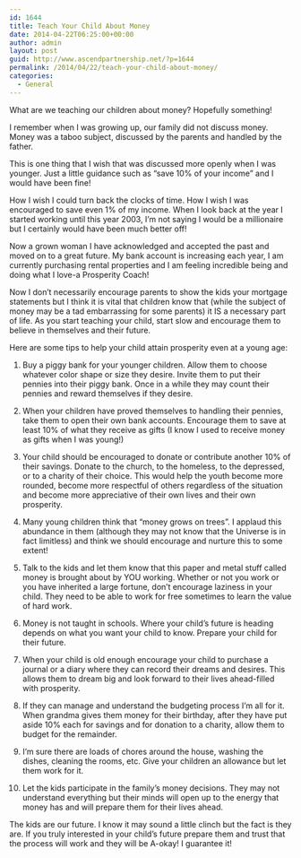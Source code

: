 ```yaml
---
id: 1644
title: Teach Your Child About Money
date: 2014-04-22T06:25:00+00:00
author: admin
layout: post
guid: http://www.ascendpartnership.net/?p=1644
permalink: /2014/04/22/teach-your-child-about-money/
categories:
  - General
---
```

What are we teaching our children about money? Hopefully something!

I remember when I was growing up, our family did not discuss money. Money was a taboo subject, discussed by the parents and handled by the father.

This is one thing that I wish that was discussed more openly when I was younger. Just a little guidance such as &#8220;save 10% of your income&#8221; and I would have been fine!

How I wish I could turn back the clocks of time. How I wish I was encouraged to save even 1% of my income. When I look back at the year I started working until this year 2003, I&#8217;m not saying I would be a millionaire but I certainly would have been much better off!

Now a grown woman I have acknowledged and accepted the past and moved on to a great future. My bank account is increasing each year, I am currently purchasing rental properties and I am feeling incredible being and doing what I love-a Prosperity Coach!

Now I don&#8217;t necessarily encourage parents to show the kids your mortgage statements but I think it is vital that children know that (while the subject of money may be a tad embarrassing for some parents) it IS a necessary part of life. As you start teaching your child, start slow and encourage them to believe in themselves and their future.

Here are some tips to help your child attain prosperity even at a young age:

1. Buy a piggy bank for your younger children. Allow them to choose whatever color shape or size they desire. Invite them to put their pennies into their piggy bank. Once in a while they may count their pennies and reward themselves if they desire.

2. When your children have proved themselves to handling their pennies, take them to open their own bank accounts. Encourage them to save at least 10% of what they receive as gifts (I know I used to receive money as gifts when I was young!)

3. Your child should be encouraged to donate or contribute another 10% of their savings. Donate to the church, to the homeless, to the depressed, or to a charity of their choice. This would help the youth become more rounded, become more respectful of others regardless of the situation and become more appreciative of their own lives and their own prosperity.

4. Many young children think that &#8220;money grows on trees&#8221;. I applaud this abundance in them (although they may not know that the Universe is in fact limitless) and think we should encourage and nurture this to some extent!

5. Talk to the kids and let them know that this paper and metal stuff called money is brought about by YOU working. Whether or not you work or you have inherited a large fortune, don&#8217;t encourage laziness in your child. They need to be able to work for free sometimes to learn the value of hard work.

6. Money is not taught in schools. Where your child&#8217;s future is heading depends on what you want your child to know. Prepare your child for their future.

7. When your child is old enough encourage your child to purchase a journal or a diary where they can record their dreams and desires. This allows them to dream big and look forward to their lives ahead-filled with prosperity.

8. If they can manage and understand the budgeting process I&#8217;m all for it. When grandma gives them money for their birthday, after they have put aside 10% each for savings and for donation to a charity, allow them to budget for the remainder.

9. I&#8217;m sure there are loads of chores around the house, washing the dishes, cleaning the rooms, etc. Give your children an allowance but let them work for it.

10. Let the kids participate in the family&#8217;s money decisions. They may not understand everything but their minds will open up to the energy that money has and will prepare them for their lives ahead.

The kids are our future. I know it may sound a little clinch but the fact is they are. If you truly interested in your child&#8217;s future prepare them and trust that the process will work and they will be A-okay! I guarantee it!